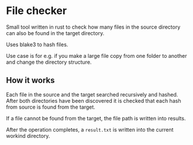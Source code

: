 # File checker

Small tool written in rust to check how many files in the source directory can also be found in the target directory. 

Uses blake3 to hash files. 

Use case is for e.g. if you make a large file copy from one folder to another and change the directory structure.


## How it works

Each file in the source and the target searched recursively and hashed.
After both directories have been discovered it is checked that each hash from source is found from the target. 

If a file cannot be found from the target, the file path is written into results. 

After the operation completes, a `result.txt` is written into the current workind directory. 

